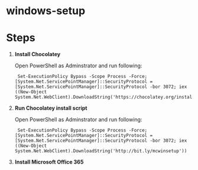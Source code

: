 # windows-setup

Steps
=====

1. **Install Chocolatey**

	Open PowerShell as Adminstrator and run following:
	
		Set-ExecutionPolicy Bypass -Scope Process -Force; [System.Net.ServicePointManager]::SecurityProtocol = [System.Net.ServicePointManager]::SecurityProtocol -bor 3072; iex ((New-Object System.Net.WebClient).DownloadString('https://chocolatey.org/install.ps1'))

2. **Run Chocolatey install script**

	Open PowerShell as Adminstrator and run following:
	
		Set-ExecutionPolicy Bypass -Scope Process -Force; [System.Net.ServicePointManager]::SecurityProtocol = [System.Net.ServicePointManager]::SecurityProtocol -bor 3072; iex ((New-Object System.Net.WebClient).DownloadString('http://bit.ly/mcwinsetup'))

3. **Install Microsoft Office 365**




		


		
		


